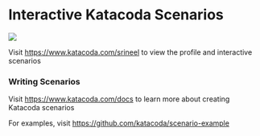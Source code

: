 # Interactive Katacoda Scenarios

[![](http://shields.katacoda.com/katacoda/srineel/count.svg)](https://www.katacoda.com/srineel "Get your profile on Katacoda.com")

Visit https://www.katacoda.com/srineel to view the profile and interactive scenarios

### Writing Scenarios
Visit https://www.katacoda.com/docs to learn more about creating Katacoda scenarios

For examples, visit https://github.com/katacoda/scenario-example
